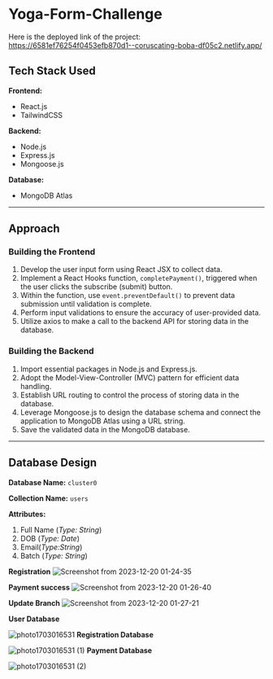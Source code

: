 # Yoga-Form-Challenge
Here is the deployed link of the project: https://6581ef76254f0453efb870d1--coruscating-boba-df05c2.netlify.app/


## Tech Stack Used

**Frontend:**
- React.js
- TailwindCSS

**Backend:**
- Node.js
- Express.js
- Mongoose.js

**Database:**
- MongoDB Atlas

---

## Approach

### Building the Frontend

1. Develop the user input form using React JSX to collect data.
2. Implement a React Hooks function, `completePayment()`, triggered when the user clicks the subscribe (submit) button.
3. Within the function, use `event.preventDefault()` to prevent data submission until validation is complete.
4. Perform input validations to ensure the accuracy of user-provided data.
5. Utilize axios to make a call to the backend API for storing data in the database.

### Building the Backend

1. Import essential packages in Node.js and Express.js.
2. Adopt the Model-View-Controller (MVC) pattern for efficient data handling.
3. Establish URL routing to control the process of storing data in the database.
4. Leverage Mongoose.js to design the database schema and connect the application to MongoDB Atlas using a URL string.
5. Save the validated data in the MongoDB database.

---

## Database Design

**Database Name:** `cluster0`

**Collection Name:** `users`

**Attributes:**
1. Full Name (*Type: String*)
2. DOB (*Type: Date*)
3. Email(*Type:String*) 
4. Batch (*Type: String*)

**Registration**
![Screenshot from 2023-12-20 01-24-35](https://github.com/tanishk-agarwal/Yoga-Form-Challenge/assets/88491381/d26ad0c2-786f-4ffc-9217-b3d179af6ebe)

**Payment success**
![Screenshot from 2023-12-20 01-26-40](https://github.com/tanishk-agarwal/Yoga-Form-Challenge/assets/88491381/0b14120e-8214-4525-9e00-ef1d4a6d34b8)

**Update Branch**
![Screenshot from 2023-12-20 01-27-21](https://github.com/tanishk-agarwal/Yoga-Form-Challenge/assets/88491381/9332aeb6-1966-44c5-a7b0-8c0ee5ef4eff)

**User Database**

![photo1703016531](https://github.com/tanishk-agarwal/Yoga-Form-Challenge/assets/88491381/3fe5b6d5-3884-42c9-9581-5825e734f68b)
**Registration Database**

![photo1703016531 (1)](https://github.com/tanishk-agarwal/Yoga-Form-Challenge/assets/88491381/d384a63e-a4f1-460e-bb1e-6271c375f8da)
**Payment Database**

![photo1703016531 (2)](https://github.com/tanishk-agarwal/Yoga-Form-Challenge/assets/88491381/c5cf2c32-8086-4fbb-8e2b-6e89862ba629)

